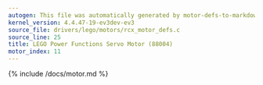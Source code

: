 ```yaml
---
autogen: This file was automatically generated by motor-defs-to-markdown.py
kernel_version: 4.4.47-19-ev3dev-ev3
source_file: drivers/lego/motors/rcx_motor_defs.c
source_line: 25
title: LEGO Power Functions Servo Motor (88004)
motor_index: 11
---
```


{% include /docs/motor.md %}

